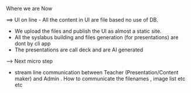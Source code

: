 
Where we are Now 

==> UI on line - All the content in UI are file based no use of DB. 
  - We upload the files and publish the UI as almost a static site.
  - All the syslabus building and files generation (for presentations) are dont by cli app
  - The presentations are call deck and are AI generated

--> Next micro step  

 - stream line communication between Teacher (Presentation/Content maker) and Admin . How to communicate the filenames , image list etc etc
  
